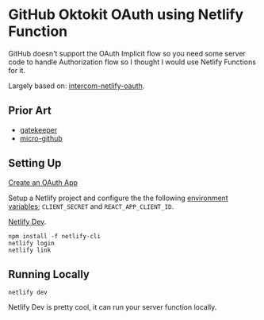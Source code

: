 # GitHub Oktokit OAuth using Netlify Function

GitHub doesn't support the OAuth Implicit flow so you need some server code to handle Authorization flow so I thought I would use Netlify Functions for it.

Largely based on: [intercom-netlify-oauth](https://github.com/netlify-labs/intercom-netlify-oauth).

## Prior Art

- [gatekeeper](https://github.com/prose/gatekeeper)
- [micro-github](https://github.com/mxstbr/micro-github)

## Setting Up

[Create an OAuth App](https://developer.github.com/apps/building-oauth-apps/creating-an-oauth-app/)

Setup a Netlify project and configure the the following [environment variables](https://docs.netlify.com/configure-builds/environment-variables/); `CLIENT_SECRET` and `REACT_APP_CLIENT_ID`.

[Netlify Dev](https://github.com/netlify/cli/blob/master/docs/netlify-dev.md#netlify-functions).

```
npm install -f netlify-cli
netlify login
netlify link
```

## Running Locally

```
netlify dev
```

Netlify Dev is pretty cool, it can run your server function locally.

